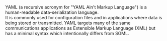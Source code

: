 YAML (a recursive acronym for "YAML Ain't Markup Language") is a human-readable data-serialization language.     
It is commonly used for configuration files and in applications where data is being stored or transmitted. YAML targets many of the same communications applications as Extensible Markup Language (XML) but has a minimal syntax which intentionally differs from SGML.    
